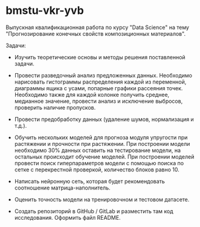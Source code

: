 # bmstu-vkr-yvb
Выпускная квалификационная работа по курсу "Data Science" на тему "Прогнозирование конечных свойств композиционных материалов".

Задачи:

- Изучить теоретические основы и методы решения поставленной задачи.

- Провести разведочный анализ предложенных данных. Необходимо нарисовать гистограммы распределения каждой из переменной, диаграммы ящика с усами, попарные графики рассеяния точек. Необходимо также для каждой колонке получить среднее, медианное значение, провести анализ и исключение выбросов, проверить наличие пропусков.

- Провести предобработку данных (удаление шумов, нормализация и т.д.).

- Обучить нескольких моделей для прогноза модуля упругости при растяжении и прочности при растяжении. При построении модели необходимо 30% данных оставить на тестирование модели, на остальных происходит обучение моделей. При построении моделей провести поиск гиперпараметров модели с помощью поиска по сетке с перекрестной проверкой, количество блоков равно 10.

- Написать нейронную сеть, которая будет рекомендовать соотношение матрица-наполнитель.

- Оценить точность модели на тренировочном и тестовом датасете.

- Создать репозиторий в GitHub / GitLab и разместить там код исследования. Оформить файл README.

